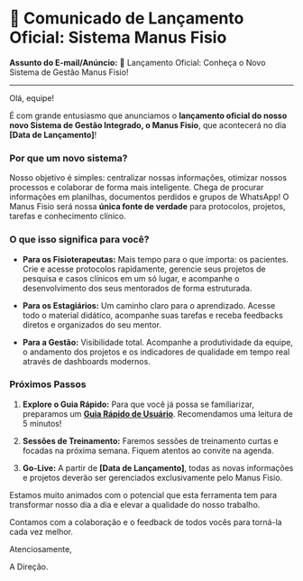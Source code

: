 # 🚀 Comunicado de Lançamento Oficial: Sistema Manus Fisio

**Assunto do E-mail/Anúncio:** 🚀 Lançamento Oficial: Conheça o Novo Sistema de Gestão Manus Fisio!

---

Olá, equipe!

É com grande entusiasmo que anunciamos o **lançamento oficial do nosso novo Sistema de Gestão Integrado, o Manus Fisio**, que acontecerá no dia **[Data de Lançamento]**!

### Por que um novo sistema?

Nosso objetivo é simples: centralizar nossas informações, otimizar nossos processos e colaborar de forma mais inteligente. Chega de procurar informações em planilhas, documentos perdidos e grupos de WhatsApp! O Manus Fisio será nossa **única fonte de verdade** para protocolos, projetos, tarefas e conhecimento clínico.

### O que isso significa para você?

- **Para os Fisioterapeutas:** Mais tempo para o que importa: os pacientes. Crie e acesse protocolos rapidamente, gerencie seus projetos de pesquisa e casos clínicos em um só lugar, e acompanhe o desenvolvimento dos seus mentorados de forma estruturada.

- **Para os Estagiários:** Um caminho claro para o aprendizado. Acesse todo o material didático, acompanhe suas tarefas e receba feedbacks diretos e organizados do seu mentor.

- **Para a Gestão:** Visibilidade total. Acompanhe a produtividade da equipe, o andamento dos projetos e os indicadores de qualidade em tempo real através de dashboards modernos.

### Próximos Passos

1.  **Explore o Guia Rápido:** Para que você já possa se familiarizar, preparamos um **[Guia Rápido de Usuário](caminho/para/o/GUIA_RAPIDO_USUARIO.md)**. Recomendamos uma leitura de 5 minutos!

2.  **Sessões de Treinamento:** Faremos sessões de treinamento curtas e focadas na próxima semana. Fiquem atentos ao convite na agenda.

3.  **Go-Live:** A partir de **[Data de Lançamento]**, todas as novas informações e projetos deverão ser gerenciados exclusivamente pelo Manus Fisio.

Estamos muito animados com o potencial que esta ferramenta tem para transformar nosso dia a dia e elevar a qualidade do nosso trabalho.

Contamos com a colaboração e o feedback de todos vocês para torná-la cada vez melhor.

Atenciosamente,

A Direção.
